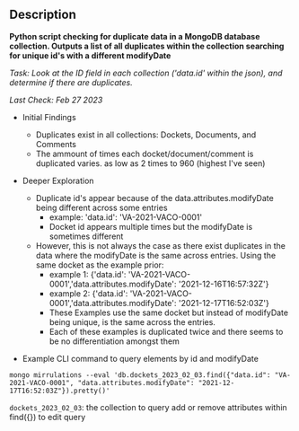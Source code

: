 ## Description

**Python script checking for duplicate data in a MongoDB database collection. Outputs a list of all duplicates within the collection searching for unique id's with a different modifyDate**

*Task: Look at the ID field in each collection ('data.id' within the json), and determine if there are duplicates.*

*Last Check: Feb 27 2023*

* Initial Findings
	* Duplicates exist in all collections: Dockets, Documents, and Comments
	* The ammount of times each docket/document/comment is duplicated varies. as low as 2 times to 960 (highest I've seen)

* Deeper Exploration
	* Duplicate id's appear because of the data.attributes.modifyDate being different across some entries
		* example: 'data.id': 'VA-2021-VACO-0001'
		* Docket id appears multiple times but the modifyDate is sometimes different
	* However, this is not always the case as there exist duplicates in the data where the modifyDate is the same across entries. Using the same docket as the example prior: 
		* example 1: {'data.id': 'VA-2021-VACO-0001','data.attributes.modifyDate': '2021-12-16T16:57:32Z'} 
		* example 2: {'data.id': 'VA-2021-VACO-0001','data.attributes.modifyDate': '2021-12-17T16:52:03Z'}
		* These Examples use the same docket but instead of modifyDate being unique, is the same across the entries. 
		* Each of these examples is duplicated twice and there seems to be no differentiation amongst them
* Example CLI command to query elements by id and modifyDate

`mongo mirrulations --eval 'db.dockets_2023_02_03.find({"data.id": "VA-2021-VACO-0001", "data.attributes.modifyDate": "2021-12-17T16:52:03Z"}).pretty()'
`

`dockets_2023_02_03`: the collection to query 
add or remove attributes within find({}) to edit query
